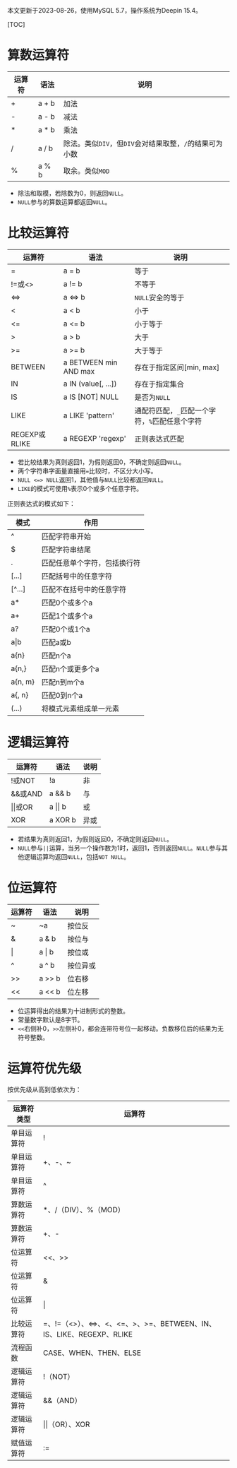 本文更新于2023-08-26，使用MySQL 5.7，操作系统为Deepin 15.4。

[TOC]

# 算数运算符

| 运算符 | 语法   | 说明                                               |
| ----- | ----- | ------------------------------------------------- |
| +     | a + b | 加法                                               |
| -     | a - b | 减法                                               |
| *     | a * b | 乘法                                               |
| /     | a / b | 除法。类似`DIV`，但`DIV`会对结果取整，`/`的结果可为小数     |
| %     | a % b | 取余。类似`MOD`                                      |

* 除法和取模，若除数为0，则返回`NULL`。
* `NULL`参与的算数运算都返回`NULL`。

# 比较运算符

| 运算符         | 语法                   | 说明                                               |
| ------------- | --------------------- | ------------------------------------------------- |
| =             | a = b                 | 等于                                               |
| !=或<>        | a != b                | 不等于                                              |
| <=>           | a <=> b               | `NULL`安全的等于                                    |
| <             | a < b                 | 小于                                               |
| <=            | a <= b                | 小于等于                                            |
| >             | a > b                 | 大于                                               |
| >=            | a >= b                | 大于等于                                            |
| BETWEEN       | a BETWEEN min AND max | 存在于指定区间[min, max]                             |
| IN            | a IN (value[, ...])   | 存在于指定集合                                       |
| IS            | a IS [NOT] NULL       | 是否为`NULL`                                        |
| LIKE          | a LIKE 'pattern'      | 通配符匹配，`_`匹配一个字符，`%`匹配任意个字符            |
| REGEXP或RLIKE | a REGEXP 'regexp'     | 正则表达式匹配                                       |

* 若比较结果为真则返回1，为假则返回0，不确定则返回`NULL`。
* 两个字符串字面量直接用`=`比较时，不区分大小写。
* `NULL <=> NULL`返回1，其他值与`NULL`比较都返回`NULL`。
* `LIKE`的模式可使用`%`表示0个或多个任意字符。

正则表达式的模式如下：

| 模式         | 作用                                                 |
| ----------- | --------------------------------------------------- |
| ^           | 匹配字符串开始                                         |
| $           | 匹配字符串结尾                                         |
| .           | 匹配任意单个字符，包括换行符                               |
| [...]       | 匹配括号中的任意字符                                    |
| [\^...]     | 匹配不在括号中的任意字符                                 |
| a*          | 匹配0个或多个a                                         |
| a+          | 匹配1个或多个a                                         |
| a?          | 匹配0个或1个a                                          |
| a&#124;b    | 匹配a或b                                              |
| a{n}        | 匹配n个a                                              |
| a{n,}       | 匹配n个或更多个a                                        |
| a{n, m}     | 匹配n到m个a                                            |
| a{, n}      | 匹配0到n个a                                            |
| (...)       | 将模式元素组成单一元素                                    |

# 逻辑运算符

| 运算符            | 语法             | 说明                                               |
| ---------------- | ---------------- | ------------------------------------------------- |
| !或NOT           | !a               | 非                                                 |
| &&或AND          | a && b           | 与                                                 |
| &#124;&#124;或OR | a &#124;&#124; b | 或                                                 |
| XOR              | a XOR b          | 异或                                               |

* 若结果为真则返回1，为假则返回0，不确定则返回`NULL`。
* `NULL`参与`||`运算，当另一个操作数为1时，返回1，否则返回`NULL`。`NULL`参与其他逻辑运算均返回`NULL`，包括`NOT NULL`。

# 位运算符

| 运算符   | 语法        | 说明                                              |
| ------- | ---------- | ------------------------------------------------- |
| ~       | ~a         | 按位反                                             |
| &       | a & b      | 按位与                                             |
| &#124;  | a &#124; b | 按位或                                             |
| \^      | a \^ b     | 按位异或                                           |
| >>      | a >> b     | 位右移                                             |
| <<      | a << b     | 位左移                                             |

* 位运算得出的结果为十进制形式的整数。
* 常量数字默认是8字节。
* `<<`右侧补0，`>>`左侧补0，都会连带符号位一起移动。负数移位后的结果为无符号整数。

# 运算符优先级

按优先级从高到低依次为：

| 运算符类型 | 运算符                                                          |
| -------- | -------------------------------------------------------------- |
| 单目运算符 | !                                                              |
| 单目运算符 | +、-、~                                                         |
| 单目运算符 | ^                                                              |
| 算数运算符 | *、/（DIV）、%（MOD）                                            |
| 算数运算符 | +、-                                                           |
| 位运算符   | <<、>>                                                         |
| 位运算符   | &                                                              |
| 位运算符   | &#124;                                                         |
| 比较运算符 | =、!=（<>）、<=>、<、<=、>、>=、BETWEEN、IN、IS、LIKE、REGEXP、RLIKE |
| 流程函数   | CASE、WHEN、THEN、ELSE                                           |
| 逻辑运算符 | !（NOT）                                                        |
| 逻辑运算符 | &&（AND）                                                       |
| 逻辑运算符 | &#124;&#124;（OR）、XOR                                          |
| 赋值运算符 | :=                                                              |

